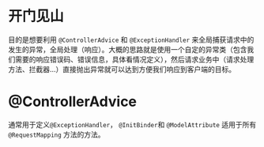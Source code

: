 # 开门见山

目的是想要利用 `@ControllerAdvice` 和 `@ExceptionHandler` 来全局捕获请求中的发生的异常，全局处理（响应）。大概的思路就是使用一个自定的异常类（包含我们需要的响应错误码、错误信息，具体看情况定义），然后请求业务中（请求处理方法、拦截器...）直接抛出异常就可以达到方便我们响应到客户端的目标。



# @ControllerAdvice

通常用于定义`@ExceptionHandler`， `@InitBinder`和 `@ModelAttribute` 适用于所有 `@RequestMapping` 方法的方法。 

